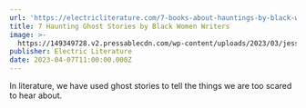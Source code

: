 ```yaml
---
url: 'https://electricliterature.com/7-books-about-hauntings-by-black-women-writers/'
title: 7 Haunting Ghost Stories by Black Women Writers
image: >-
  https://149349728.v2.pressablecdn.com/wp-content/uploads/2023/03/jessica-felicio-FjvXUeYf1AA-unsplash-scaled.jpg
publisher: Electric Literature
date: 2023-04-07T11:00:00.000Z
---
```


In literature, we have used ghost stories to tell the things we are 
too scared to hear about.
